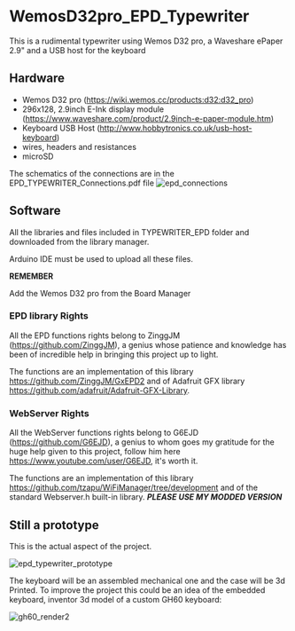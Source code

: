 # WemosD32pro_EPD_Typewriter
This is a rudimental typewriter using Wemos D32 pro, a Waveshare ePaper 2.9" and a USB host for the keyboard


## Hardware

- Wemos D32 pro (https://wiki.wemos.cc/products:d32:d32_pro)
- 296x128, 2.9inch E-Ink display module (https://www.waveshare.com/product/2.9inch-e-paper-module.htm)
- Keyboard USB Host (http://www.hobbytronics.co.uk/usb-host-keyboard)
- wires, headers and resistances
- microSD

The schematics of the connections are in the EPD_TYPEWRITER_Connections.pdf file
![epd_connections](https://user-images.githubusercontent.com/42472256/50538298-8871a200-0b6d-11e9-8068-ccd3d9c65836.jpg)

## Software
All the libraries and files included in TYPEWRITER_EPD folder and downloaded from the library manager.

Arduino IDE must be used to upload all these files.

**REMEMBER**

Add the Wemos D32 pro from the Board Manager

### EPD library Rights

All the EPD functions rights belong to ZinggJM (https://github.com/ZinggJM), a genius whose patience and knowledge has been of incredible help in bringing this project up to light.

The functions are an implementation of this library https://github.com/ZinggJM/GxEPD2 and of Adafruit GFX library https://github.com/adafruit/Adafruit-GFX-Library.

### WebServer Rights

All the WebServer functions rights belong to G6EJD (https://github.com/G6EJD), a genius to whom goes my gratitude for the huge help given to this project, follow him here https://www.youtube.com/user/G6EJD, it's worth it.

The functions are an implementation of this library https://github.com/tzapu/WiFiManager/tree/development and of the standard Webserver.h built-in library.
***PLEASE USE MY MODDED VERSION***

## Still a prototype
This is the actual aspect of the project.

![epd_typewriter_prototype](https://user-images.githubusercontent.com/42472256/50538304-a7703400-0b6d-11e9-8a45-0611bee080b8.jpg)

The keyboard will be an assembled mechanical one and the case will be 3d Printed.
To improve the project this could be an idea of the embedded keyboard, inventor 3d model of a custom GH60 keyboard:

![gh60_render2](https://user-images.githubusercontent.com/42472256/48973720-c0edff80-f046-11e8-9203-d59c9dd1190e.png)
